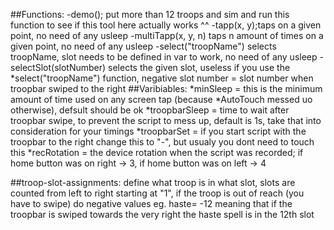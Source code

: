 ##Functions:
-demo(); put more than 12 troops and sim and run this function to see if this tool here actually works ^^
-tapp(x, y);taps on a given point, no need of any usleep
-multiTapp(x, y, n) taps n amount of times on a given point, no need of any usleep
-select("troopName") selects troopName, slot needs to be defined in var to work, no need of any usleep
-selectSlot(slotNumber) selects the given slot, useless if you use the *select("troopName") function, negative slot number = slot number when troopbar swiped to the right
##Varibiables:
*minSleep = this is the minimum amount of time used on any screen tap (because *AutoTouch messed uo otherwise), defsult should be ok
*troopbarSleep = time to wait after troopbar swipe, to prevent the script to mess up, default is 1s, take that into consideration for your timings
*troopbarSet = if you start script with the troopbar to the right change this to "-", but usualy you dont need to touch this
*recRotation = the device rotation when the script was recorded; if home button was on right -> 3, if home button was on left -> 4

##troop-slot-assignments:
define what troop is in what slot, slots are counted from left to right starting at "1", if the troop is out of reach (you have to swipe) do negative values
eg. haste= -12 meaning that if the troopbar is swiped towards the very right the haste spell is in the 12th slot
